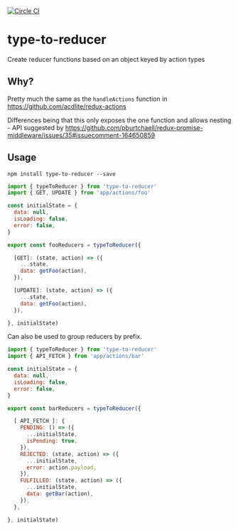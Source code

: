 [![Circle CI](https://circleci.com/gh/tomatau/type-to-reducer/tree/master.svg?style=svg)](https://circleci.com/gh/tomatau/type-to-reducer/tree/master)

# type-to-reducer

Create reducer functions based on an object keyed by action types

## Why?

Pretty much the same as the `handleActions` function in https://github.com/acdlite/redux-actions

Differences being that this only exposes the one function and allows nesting - API suggested by https://github.com/pburtchaell/redux-promise-middleware/issues/35#issuecomment-164650859

## Usage

`npm install type-to-reducer --save`

```js
import { typeToReducer } from 'type-to-reducer'
import { GET, UPDATE } from 'app/actions/foo'

const initialState = {
  data: null,
  isLoading: false,
  error: false,
}

export const fooReducers = typeToReducer({

  [GET]: (state, action) => ({
    ...state,
    data: getFoo(action),
  }),

  [UPDATE]: (state, action) => ({
    ...state,
    data: getFoo(action),
  }),

}, initialState)
```

Can also be used to group reducers by prefix.

```js
import { typeToReducer } from 'type-to-reducer'
import { API_FETCH } from 'app/actions/bar'

const initialState = {
  data: null,
  isLoading: false,
  error: false,
}

export const barReducers = typeToReducer({

  [ API_FETCH ]: {
    PENDING: () => ({
      ...initialState,
      isPending: true,
    }),
    REJECTED: (state, action) => ({
      ...initialState,
      error: action.payload,
    }),
    FULFILLED: (state, action) => ({
      ...initialState,
      data: getBar(action),
    }),
  },

}, initialState)
```
